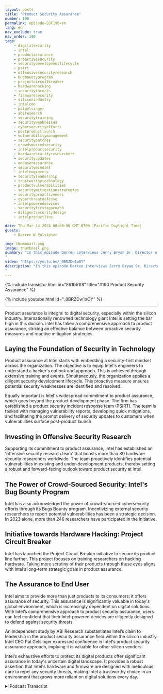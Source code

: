```yaml
---
layout: posts
title: "Product Security Assurance"
number: 190
permalink: episode-EDT190-en
lang: en
nav_exclude: true
nav_order: 190
tags:
    - digitalsecurity
    - intel
    - productassurance
    - proactivesecurity
    - securitydevelopmentlifecycle
    - psirt
    - offensivesecurityresearch
    - bugbountyprogram
    - projectcircuitbreaker
    - hardwarehacking
    - securitythreats
    - firmwaresecurity
    - siliconindustry
    - intelceo
    - patgelsinger
    - abiresearch
    - securitytraining
    - securityweaknesses
    - cybersecurityefforts
    - postproductlaunch
    - vulnerabilitymanagement
    - securitypatches
    - crowdsourcedsecurity
    - intelproductsecurity
    - hardwarescurityresearchers
    - securityupdates
    - enduserassurance
    - securitymindset
    - intelengineers
    - securityleadership
    - trustworthytechnology
    - productvulnerabilities
    - securitymitigationstrategies
    - securityproactiveness
    - cyberthreatdefense
    - intelpowereddevices
    - securityfirstapproach
    - diligentsecuritydesign
    - intelproductline.

date: Thu Mar 14 2024 00:00:00 GMT-0700 (Pacific Daylight Time)
guests:
    - Darren W Pulsipher

img: thumbnail.png
image: thumbnail.png
summary: "In this episode Darren interviews Jerry Bryan Sr. Director of Product Assurance at Intel and fellow podcaster of Chips and Salsa. They discover the Zero Trust aspects of Product assurance for a silicon manufacturer.
"
video: "https://youtu.be/_0BRZDw1oOY"
description: "In this episode Darren interviews Jerry Bryan Sr. Director of Product Assurance at Intel and fellow podcaster of Chips and Salsa. They discover the Zero Trust aspects of Product assurance for a silicon manufacturer.
"
---
```


<div>
{% include transistor.html id="861b51f8" title="#190 Product Security Assurance" %}

{% include youtube.html id="_0BRZDw1oOY" %}
</div>

---

Product assurance is integral to digital security, especially within the silicon industry. Internationally renowned technology giant Intel is setting the bar high in this domain. Intel has taken a comprehensive approach to product assurance, striking an effective balance between proactive security measures and reactive mitigation strategies.

## Laying the Foundation of Security in Technology

Product assurance at Intel starts with embedding a security-first mindset across the organization. The objective is to equip Intel's engineers to understand a hacker's outlook and approach. This is achieved through extensive training and events. Simultaneously, the organization applies a diligent security development lifecycle. This proactive measure ensures potential security weaknesses are identified and resolved.

Equally important is Intel's widespread commitment to product assurance, which goes beyond the product development phase.  The firm has established a product security incident response team (PSIRT). The team is tasked with managing vulnerability reports, developing quick mitigations, and facilitating the prompt delivery of security updates to customers when vulnerabilities surface post-product launch.

## Investing in Offensive Security Research

Supporting its commitment to product assurance, Intel has established an 'offensive security research team' that boasts more than 80 hardware security researchers worldwide. The team proactively identifies potential vulnerabilities in existing and under-development products, thereby setting a robust and forward-facing outlook toward product security at Intel.

## The Power of Crowd-Sourced Security: Intel's Bug Bounty Program

Intel has also acknowledged the power of crowd-sourced cybersecurity efforts through its Bugs Bounty program. Incentivizing external security researchers to report potential vulnerabilities has been a strategic decision. In 2023 alone, more than 246 researchers have participated in the initiative. 

## Initiative towards Hardware Hacking: Project Circuit Breaker 

Intel has launched the Project Circuit Breaker initiative to secure its product line further. This project focuses on training researchers on hacking hardware. Taking more scrutiny of their products through these eyes aligns with Intel’s long-term strategic goals in product assurance.

## The Assurance to End User

Intel aims to provide more than just products to its consumers; it offers assurance of security. This assurance is significantly valuable in today's global environment, which is increasingly dependent on digital solutions. With Intel’s comprehensive approach to product security assurance, users can feel confident that their Intel-powered devices are diligently designed to defend against security threats.

An independent study by ABI Research substantiates Intel’s claim to leadership in the product security assurance field within the silicon industry. Intel CEO Pat Gelsinger expressed confidence in Intel's product security assurance approach, implying it is valuable for other silicon vendors.

Intel's exhaustive efforts to protect its digital products offer significant assurance in today's uncertain digital landscape. It provides a robust assertion that Intel's hardware and firmware are designed with meticulous care to repel any security threats, making Intel a trustworthy choice in an environment that grows more reliant on digital solutions every day.



<details>
<summary> Podcast Transcript </summary>

<p></p>

</details>
